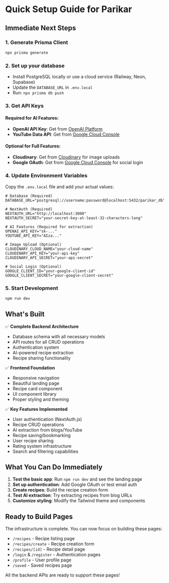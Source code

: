 # Quick Setup Guide for Parikar

## Immediate Next Steps

### 1. Generate Prisma Client
```bash
npx prisma generate
```

### 2. Set up your database
- Install PostgreSQL locally or use a cloud service (Railway, Neon, Supabase)
- Update the `DATABASE_URL` in `.env.local`
- Run: `npx prisma db push`

### 3. Get API Keys

#### Required for AI Features:
- **OpenAI API Key**: Get from [OpenAI Platform](https://platform.openai.com/api-keys)
- **YouTube Data API**: Get from [Google Cloud Console](https://console.cloud.google.com/)

#### Optional for Full Features:
- **Cloudinary**: Get from [Cloudinary](https://cloudinary.com/) for image uploads
- **Google OAuth**: Get from [Google Cloud Console](https://console.cloud.google.com/) for social login

### 4. Update Environment Variables
Copy the `.env.local` file and add your actual values:

```env
# Database (Required)
DATABASE_URL="postgresql://username:password@localhost:5432/parikar_db"

# NextAuth (Required)
NEXTAUTH_URL="http://localhost:3000"
NEXTAUTH_SECRET="your-secret-key-at-least-32-characters-long"

# AI Features (Required for extraction)
OPENAI_API_KEY="sk-..."
YOUTUBE_API_KEY="AIza..."

# Image Upload (Optional)
CLOUDINARY_CLOUD_NAME="your-cloud-name"
CLOUDINARY_API_KEY="your-api-key"
CLOUDINARY_API_SECRET="your-api-secret"

# Social Login (Optional)
GOOGLE_CLIENT_ID="your-google-client-id"
GOOGLE_CLIENT_SECRET="your-google-client-secret"
```

### 5. Start Development
```bash
npm run dev
```

## What's Built

✅ **Complete Backend Architecture**
- Database schema with all necessary models
- API routes for all CRUD operations
- Authentication system
- AI-powered recipe extraction
- Recipe sharing functionality

✅ **Frontend Foundation**
- Responsive navigation
- Beautiful landing page
- Recipe card component
- UI component library
- Proper styling and theming

✅ **Key Features Implemented**
- User authentication (NextAuth.js)
- Recipe CRUD operations
- AI extraction from blogs/YouTube
- Recipe saving/bookmarking
- User recipe sharing
- Rating system infrastructure
- Search and filtering capabilities

## What You Can Do Immediately

1. **Test the basic app**: Run `npm run dev` and see the landing page
2. **Set up authentication**: Add Google OAuth or test email auth
3. **Create recipes**: Build the recipe creation form
4. **Test AI extraction**: Try extracting recipes from blog URLs
5. **Customize styling**: Modify the Tailwind theme and components

## Ready to Build Pages

The infrastructure is complete. You can now focus on building these pages:

- `/recipes` - Recipe listing page
- `/recipes/create` - Recipe creation form
- `/recipes/[id]` - Recipe detail page
- `/login` & `/register` - Authentication pages
- `/profile` - User profile page
- `/saved` - Saved recipes page

All the backend APIs are ready to support these pages!